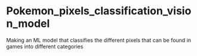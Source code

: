 # Pokemon_pixels_classification_vision_model
Making an ML model that classifies the different pixels that can be found in games into different categories
